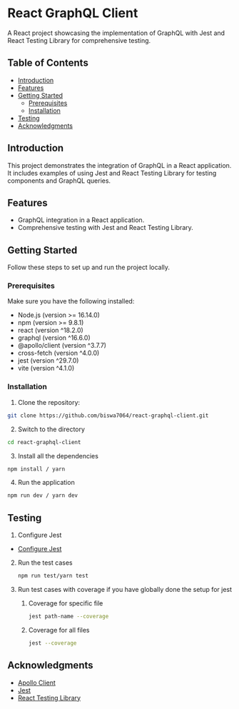 # React GraphQL Client

A React project showcasing the implementation of GraphQL with Jest and React Testing Library for comprehensive testing.

## Table of Contents

- [Introduction](#introduction)
- [Features](#features)
- [Getting Started](#getting-started)
  - [Prerequisites](#prerequisites)
  - [Installation](#installation)
- [Testing](#testing)
- [Acknowledgments](#acknowledgments)

## Introduction

This project demonstrates the integration of GraphQL in a React application. It includes examples of using Jest and React Testing Library for testing components and GraphQL queries.

## Features

- GraphQL integration in a React application.
- Comprehensive testing with Jest and React Testing Library.

## Getting Started

Follow these steps to set up and run the project locally.

### Prerequisites

Make sure you have the following installed:

- Node.js (version >= 16.14.0)
- npm (version >= 9.8.1)
- react (version ^18.2.0)
- graphql (version ^16.6.0)
- @apollo/client (version ^3.7.7)
- cross-fetch (version ^4.0.0)
- jest (version ^29.7.0)
- vite (version ^4.1.0)

### Installation

1. Clone the repository:

```bash
git clone https://github.com/biswa7064/react-graphql-client.git
```

2. Switch to the directory

```bash
cd react-graphql-client
```


3. Install all the dependencies

```bash
npm install / yarn
```

4. Run the application

```bash
npm run dev / yarn dev
```

## Testing

1. Configure Jest
   
- [Configure Jest](https://jestjs.io/docs/next/configuration)

2. Run the test cases

   ```bash
   npm run test/yarn test
   ```
3. Run test cases with coverage if you have globally done the setup for jest

    1. Coverage for specific file
       
       ```bash
       jest path-name --coverage
       ```
    2. Coverage for all files
       
       ```bash
       jest --coverage
       ```
   

## Acknowledgments

- [Apollo Client](https://www.apollographql.com/docs/react/)
- [Jest](https://jestjs.io/)
- [React Testing Library](https://testing-library.com/docs/react-testing-library/intro/)

